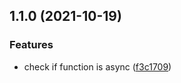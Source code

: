 ## 1.1.0 (2021-10-19)


### Features

* check if function is async ([f3c1709](https://github.com/simonecorsi/is-async-function/commit/f3c1709887097bc516a699564664690b10e9f6f9))

